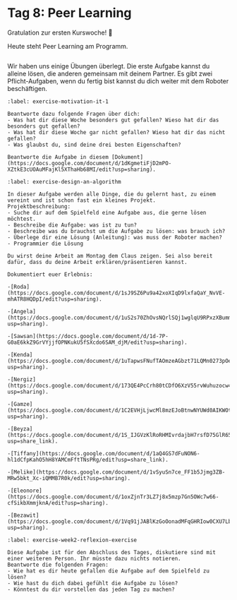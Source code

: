 # Tag 8: Peer Learning

Gratulation zur ersten Kurswoche! 🎊

Heute steht Peer Learning am Programm.


```{include} ../_peer_learning.md
```

Wir haben uns einige Übungen überlegt. Die erste Aufgabe kannst du alleine lösen, die anderen gemeinsam mit deinem Partner. Es gibt zwei Pflicht-Aufgaben, wenn du fertig bist kannst du dich weiter mit dem Roboter beschäftigen.


```{exercise} Wie war die erste Woche in der IT?
:label: exercise-motivation-it-1

Beantworte dazu folgende Fragen über dich:
- Was hat dir diese Woche besonders gut gefallen? Wieso hat dir das besonders gut gefallen?
- Was hat dir diese Woche gar nicht gefallen? Wieso hat dir das nicht gefallen?
- Was glaubst du, sind deine drei besten Eigenschaften?

Beantworte die Aufgabe in diesem [Dokument](https://docs.google.com/document/d/1dKgmetiFjD2mPO-XZtkE3cUOAuMFajKl5XThaHb68MI/edit?usp=sharing).
```


```{exercise} LEGO MINDSTORMS Weltraum Expedition
:label: exercise-design-an-algorithm

In dieser Aufgabe werden alle Dinge, die du gelernt hast, zu einem vereint und ist schon fast ein kleines Projekt.
Projektbeschreibung:
- Suche dir auf dem Spielfeld eine Aufgabe aus, die gerne lösen möchtest.
- Beschreibe die Aufgabe: was ist zu tun?
- Beschreibe was du brauchst um die Aufgabe zu lösen: was brauch ich?
- Überlege dir eine Lösung (Anleitung): was muss der Roboter machen?
- Programmier die Lösung

Du wirst deine Arbeit am Montag dem Claus zeigen. Sei also bereit dafür, dass du deine Arbeit erklären/präsentieren kannst.

Dokumentiert euer Erlebnis:

-[Roda](https://docs.google.com/document/d/1sJ9SZ6Pu9a42xoXIqD9lxfaQaY_NvVE-mhATR8HQDpI/edit?usp=sharing).

-[Angela](https://docs.google.com/document/d/1uS2s70ZhOvsNQrlSQj1wglqU9RPxzXBummJgQyeglpY/edit?usp=sharing).

-[Sawsan](https://docs.google.com/document/d/1d-7P-G0aE6kkZ9GrVYjjfOPNKukU5fSXcdo6SAM_djM/edit?usp=sharing).

-[Kenda](https://docs.google.com/document/d/1uTapwsFNufTAOmzeAGbzt71LQMn0273pOeUN4JhTtKU/edit?usp=sharing).

-[Nergiz](https://docs.google.com/document/d/173QE4PcCrh80tCDfO6XzV55rvWuhuzocw4ff1_n0gek/edit?usp=sharing).

-[Gamze](https://docs.google.com/document/d/1C2EVHjLjwcMl8mzEJoBtnwNYUWd0AIKWOtBnrGPfj9E/edit?usp=sharing).

-[Beyza](https://docs.google.com/document/d/1S_IJGVzKlRoRHMIvrdajbH7rsfD75GlR658BIt2odAE/edit?usp=share_link).

-[Tiffany](https://docs.google.com/document/d/1aQ4GS7dFuNON6-hl1dCfpKahO5hH8YAMCmFftTNsPRg/edit?usp=share_link).

-[Melike](https://docs.google.com/document/d/1vSyuSn7ce_FF1b5Jjmg3ZB-MRw5bkt_Xc-iQMMB7R0k/edit?usp=sharing).

-[Eleonore](https://docs.google.com/document/d/1oxZjnTr3LZ7j8x5mzp7Gn5OWc7w66-cfSikbXmmjknA/edit?usp=sharing).

-[Bezawit](https://docs.google.com/document/d/1Vq91jJABlKzGoOonadMFqGHRIow0CXU7LbwuQeYSPnY/edit?usp=sharing).
```



```{exercise} Das Spielfeld - Reflexion
:label: exercise-week2-reflexion-exercise

Diese Aufgabe ist für den Abschluss des Tages, diskutiere sind mit einer weiteren Person. Ihr müsste dazu nichts notieren.
Beantworte die folgenden Fragen:
- Wie hat es dir heute gefallen die Aufgabe auf dem Spielfeld zu lösen?
- Wie hast du dich dabei gefühlt die Aufgabe zu lösen?
- Könntest du dir vorstellen das jeden Tag zu machen?
```